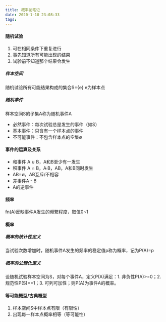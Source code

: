 ```yaml
---
title: 概率论笔记
date: 2020-1-10 23:08:33
tags:
---
```


#### 随机试验

1. 可在相同条件下重复进行
2. 事先知道所有可能出现的结果
3. 试验前不知道那个结果会发生

##### 样本空间

随机试验所有可能结果构成的集合S={e}    e为样本点

##### 随机事件

样本空间S的子集A称为随机事件A

- 必然事件：每次试验总是发生的事件（如S）
- 基本事件：只含有一个样本点的事件
- 不可能事件：不包含样本点的空集∅

#### 事件的运算及关系

- 和事件 A ∪ B，A和B至少有一发生
- 积事件 A ∩ B，A·B，AB，A和B同时发生
- AB=∅，AB互斥/不相容
- 差事件A - B
- A的逆事件


#### 频率

fn(A)反映事件A发生的频繁程度，取值0~1

#### 概率

##### 概率的统计性定义

当试验次数增加时，随机事件A发生的频率的稳定值p称为概率，记为P(A)=p

##### 概率的公理化定义

设随机试验样本空间为S，对每个事件A，定义P(A)满足：1. 非负性P(A)>=0；2. 规范性P(S)==1；3. 可列可加性；则P(A)为事件A的概率。

#### 等可能概型/古典概型

1. 样本空间S中样本点有限（有限性）
2. 出现每一样本点概率相等（等可能性）

